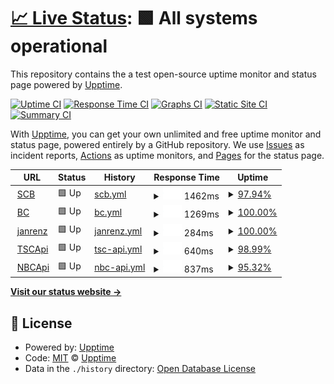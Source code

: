# [📈 Live Status](https://upptime.github.io/upptime): <!--live status--> **🟩 All systems operational**

This repository contains the a test open-source uptime monitor and status page powered by [Upptime](https://github.com/upptime/upptime).

[![Uptime CI](https://github.com/koj-co/upptime/workflows/Uptime%20CI/badge.svg)](https://github.com/koj-co/upptime/actions?query=workflow%3A%22Uptime+CI%22)
[![Response Time CI](https://github.com/koj-co/upptime/workflows/Response%20Time%20CI/badge.svg)](https://github.com/koj-co/upptime/actions?query=workflow%3A%22Response+Time+CI%22)
[![Graphs CI](https://github.com/koj-co/upptime/workflows/Graphs%20CI/badge.svg)](https://github.com/koj-co/upptime/actions?query=workflow%3A%22Graphs+CI%22)
[![Static Site CI](https://github.com/koj-co/upptime/workflows/Static%20Site%20CI/badge.svg)](https://github.com/koj-co/upptime/actions?query=workflow%3A%22Static+Site+CI%22)
[![Summary CI](https://github.com/koj-co/upptime/workflows/Summary%20CI/badge.svg)](https://github.com/koj-co/upptime/actions?query=workflow%3A%22Summary+CI%22)

With [Upptime](https://upptime.js.org), you can get your own unlimited and free uptime monitor and status page, powered entirely by a GitHub repository. We use [Issues](https://github.com/upptime/upptime/issues) as incident reports, [Actions](https://github.com/upptime/upptime/actions) as uptime monitors, and [Pages](https://upptime.github.io/upptime) for the status page.

<!--start: status pages-->
<!-- This summary is generated by Upptime (https://github.com/upptime/upptime) -->
<!-- Do not edit this manually, your changes will be overwritten -->
<!-- prettier-ignore -->
| URL | Status | History | Response Time | Uptime |
| --- | ------ | ------- | ------------- | ------ |
| <img alt="" src="https://favicons.githubusercontent.com/brandenburg.schul-cloud.org" height="13"> [SCB](https://brandenburg.schul-cloud.org) | 🟩 Up | [scb.yml](https://github.com/janrenz/upptime/commits/HEAD/history/scb.yml) | <details><summary><img alt="Response time graph" src="./graphs/scb/response-time-week.png" height="20"> 1462ms</summary><br><a href="https://upptime.github.io/upptime/history/scb"><img alt="Response time 1479" src="https://img.shields.io/endpoint?url=https%3A%2F%2Fraw.githubusercontent.com%2Fjanrenz%2Fupptime%2FHEAD%2Fapi%2Fscb%2Fresponse-time.json"></a><br><a href="https://upptime.github.io/upptime/history/scb"><img alt="24-hour response time 1310" src="https://img.shields.io/endpoint?url=https%3A%2F%2Fraw.githubusercontent.com%2Fjanrenz%2Fupptime%2FHEAD%2Fapi%2Fscb%2Fresponse-time-day.json"></a><br><a href="https://upptime.github.io/upptime/history/scb"><img alt="7-day response time 1462" src="https://img.shields.io/endpoint?url=https%3A%2F%2Fraw.githubusercontent.com%2Fjanrenz%2Fupptime%2FHEAD%2Fapi%2Fscb%2Fresponse-time-week.json"></a><br><a href="https://upptime.github.io/upptime/history/scb"><img alt="30-day response time 1543" src="https://img.shields.io/endpoint?url=https%3A%2F%2Fraw.githubusercontent.com%2Fjanrenz%2Fupptime%2FHEAD%2Fapi%2Fscb%2Fresponse-time-month.json"></a><br><a href="https://upptime.github.io/upptime/history/scb"><img alt="1-year response time 1479" src="https://img.shields.io/endpoint?url=https%3A%2F%2Fraw.githubusercontent.com%2Fjanrenz%2Fupptime%2FHEAD%2Fapi%2Fscb%2Fresponse-time-year.json"></a></details> | <details><summary><a href="https://upptime.github.io/upptime/history/scb">97.94%</a></summary><a href="https://upptime.github.io/upptime/history/scb"><img alt="All-time uptime 99.59%" src="https://img.shields.io/endpoint?url=https%3A%2F%2Fraw.githubusercontent.com%2Fjanrenz%2Fupptime%2FHEAD%2Fapi%2Fscb%2Fuptime.json"></a><br><a href="https://upptime.github.io/upptime/history/scb"><img alt="24-hour uptime 85.60%" src="https://img.shields.io/endpoint?url=https%3A%2F%2Fraw.githubusercontent.com%2Fjanrenz%2Fupptime%2FHEAD%2Fapi%2Fscb%2Fuptime-day.json"></a><br><a href="https://upptime.github.io/upptime/history/scb"><img alt="7-day uptime 97.94%" src="https://img.shields.io/endpoint?url=https%3A%2F%2Fraw.githubusercontent.com%2Fjanrenz%2Fupptime%2FHEAD%2Fapi%2Fscb%2Fuptime-week.json"></a><br><a href="https://upptime.github.io/upptime/history/scb"><img alt="30-day uptime 99.53%" src="https://img.shields.io/endpoint?url=https%3A%2F%2Fraw.githubusercontent.com%2Fjanrenz%2Fupptime%2FHEAD%2Fapi%2Fscb%2Fuptime-month.json"></a><br><a href="https://upptime.github.io/upptime/history/scb"><img alt="1-year uptime 99.59%" src="https://img.shields.io/endpoint?url=https%3A%2F%2Fraw.githubusercontent.com%2Fjanrenz%2Fupptime%2FHEAD%2Fapi%2Fscb%2Fuptime-year.json"></a></details>
| <img alt="" src="https://favicons.githubusercontent.com/hpi-schul-cloud.de" height="13"> [BC](https://hpi-schul-cloud.de) | 🟩 Up | [bc.yml](https://github.com/janrenz/upptime/commits/HEAD/history/bc.yml) | <details><summary><img alt="Response time graph" src="./graphs/bc/response-time-week.png" height="20"> 1269ms</summary><br><a href="https://upptime.github.io/upptime/history/bc"><img alt="Response time 1522" src="https://img.shields.io/endpoint?url=https%3A%2F%2Fraw.githubusercontent.com%2Fjanrenz%2Fupptime%2FHEAD%2Fapi%2Fbc%2Fresponse-time.json"></a><br><a href="https://upptime.github.io/upptime/history/bc"><img alt="24-hour response time 1154" src="https://img.shields.io/endpoint?url=https%3A%2F%2Fraw.githubusercontent.com%2Fjanrenz%2Fupptime%2FHEAD%2Fapi%2Fbc%2Fresponse-time-day.json"></a><br><a href="https://upptime.github.io/upptime/history/bc"><img alt="7-day response time 1269" src="https://img.shields.io/endpoint?url=https%3A%2F%2Fraw.githubusercontent.com%2Fjanrenz%2Fupptime%2FHEAD%2Fapi%2Fbc%2Fresponse-time-week.json"></a><br><a href="https://upptime.github.io/upptime/history/bc"><img alt="30-day response time 1416" src="https://img.shields.io/endpoint?url=https%3A%2F%2Fraw.githubusercontent.com%2Fjanrenz%2Fupptime%2FHEAD%2Fapi%2Fbc%2Fresponse-time-month.json"></a><br><a href="https://upptime.github.io/upptime/history/bc"><img alt="1-year response time 1522" src="https://img.shields.io/endpoint?url=https%3A%2F%2Fraw.githubusercontent.com%2Fjanrenz%2Fupptime%2FHEAD%2Fapi%2Fbc%2Fresponse-time-year.json"></a></details> | <details><summary><a href="https://upptime.github.io/upptime/history/bc">100.00%</a></summary><a href="https://upptime.github.io/upptime/history/bc"><img alt="All-time uptime 99.97%" src="https://img.shields.io/endpoint?url=https%3A%2F%2Fraw.githubusercontent.com%2Fjanrenz%2Fupptime%2FHEAD%2Fapi%2Fbc%2Fuptime.json"></a><br><a href="https://upptime.github.io/upptime/history/bc"><img alt="24-hour uptime 100.00%" src="https://img.shields.io/endpoint?url=https%3A%2F%2Fraw.githubusercontent.com%2Fjanrenz%2Fupptime%2FHEAD%2Fapi%2Fbc%2Fuptime-day.json"></a><br><a href="https://upptime.github.io/upptime/history/bc"><img alt="7-day uptime 100.00%" src="https://img.shields.io/endpoint?url=https%3A%2F%2Fraw.githubusercontent.com%2Fjanrenz%2Fupptime%2FHEAD%2Fapi%2Fbc%2Fuptime-week.json"></a><br><a href="https://upptime.github.io/upptime/history/bc"><img alt="30-day uptime 100.00%" src="https://img.shields.io/endpoint?url=https%3A%2F%2Fraw.githubusercontent.com%2Fjanrenz%2Fupptime%2FHEAD%2Fapi%2Fbc%2Fuptime-month.json"></a><br><a href="https://upptime.github.io/upptime/history/bc"><img alt="1-year uptime 99.97%" src="https://img.shields.io/endpoint?url=https%3A%2F%2Fraw.githubusercontent.com%2Fjanrenz%2Fupptime%2FHEAD%2Fapi%2Fbc%2Fuptime-year.json"></a></details>
| <img alt="" src="https://favicons.githubusercontent.com/janrenz.de" height="13"> [janrenz](https://janrenz.de) | 🟩 Up | [janrenz.yml](https://github.com/janrenz/upptime/commits/HEAD/history/janrenz.yml) | <details><summary><img alt="Response time graph" src="./graphs/janrenz/response-time-week.png" height="20"> 284ms</summary><br><a href="https://upptime.github.io/upptime/history/janrenz"><img alt="Response time 283" src="https://img.shields.io/endpoint?url=https%3A%2F%2Fraw.githubusercontent.com%2Fjanrenz%2Fupptime%2FHEAD%2Fapi%2Fjanrenz%2Fresponse-time.json"></a><br><a href="https://upptime.github.io/upptime/history/janrenz"><img alt="24-hour response time 310" src="https://img.shields.io/endpoint?url=https%3A%2F%2Fraw.githubusercontent.com%2Fjanrenz%2Fupptime%2FHEAD%2Fapi%2Fjanrenz%2Fresponse-time-day.json"></a><br><a href="https://upptime.github.io/upptime/history/janrenz"><img alt="7-day response time 284" src="https://img.shields.io/endpoint?url=https%3A%2F%2Fraw.githubusercontent.com%2Fjanrenz%2Fupptime%2FHEAD%2Fapi%2Fjanrenz%2Fresponse-time-week.json"></a><br><a href="https://upptime.github.io/upptime/history/janrenz"><img alt="30-day response time 299" src="https://img.shields.io/endpoint?url=https%3A%2F%2Fraw.githubusercontent.com%2Fjanrenz%2Fupptime%2FHEAD%2Fapi%2Fjanrenz%2Fresponse-time-month.json"></a><br><a href="https://upptime.github.io/upptime/history/janrenz"><img alt="1-year response time 283" src="https://img.shields.io/endpoint?url=https%3A%2F%2Fraw.githubusercontent.com%2Fjanrenz%2Fupptime%2FHEAD%2Fapi%2Fjanrenz%2Fresponse-time-year.json"></a></details> | <details><summary><a href="https://upptime.github.io/upptime/history/janrenz">100.00%</a></summary><a href="https://upptime.github.io/upptime/history/janrenz"><img alt="All-time uptime 100.00%" src="https://img.shields.io/endpoint?url=https%3A%2F%2Fraw.githubusercontent.com%2Fjanrenz%2Fupptime%2FHEAD%2Fapi%2Fjanrenz%2Fuptime.json"></a><br><a href="https://upptime.github.io/upptime/history/janrenz"><img alt="24-hour uptime 100.00%" src="https://img.shields.io/endpoint?url=https%3A%2F%2Fraw.githubusercontent.com%2Fjanrenz%2Fupptime%2FHEAD%2Fapi%2Fjanrenz%2Fuptime-day.json"></a><br><a href="https://upptime.github.io/upptime/history/janrenz"><img alt="7-day uptime 100.00%" src="https://img.shields.io/endpoint?url=https%3A%2F%2Fraw.githubusercontent.com%2Fjanrenz%2Fupptime%2FHEAD%2Fapi%2Fjanrenz%2Fuptime-week.json"></a><br><a href="https://upptime.github.io/upptime/history/janrenz"><img alt="30-day uptime 100.00%" src="https://img.shields.io/endpoint?url=https%3A%2F%2Fraw.githubusercontent.com%2Fjanrenz%2Fupptime%2FHEAD%2Fapi%2Fjanrenz%2Fuptime-month.json"></a><br><a href="https://upptime.github.io/upptime/history/janrenz"><img alt="1-year uptime 100.00%" src="https://img.shields.io/endpoint?url=https%3A%2F%2Fraw.githubusercontent.com%2Fjanrenz%2Fupptime%2FHEAD%2Fapi%2Fjanrenz%2Fuptime-year.json"></a></details>
| <img alt="" src="https://favicons.githubusercontent.com/api.schulcloud-thueringen.de" height="13"> [TSCApi](https://api.schulcloud-thueringen.de/version) | 🟩 Up | [tsc-api.yml](https://github.com/janrenz/upptime/commits/HEAD/history/tsc-api.yml) | <details><summary><img alt="Response time graph" src="./graphs/tsc-api/response-time-week.png" height="20"> 640ms</summary><br><a href="https://upptime.github.io/upptime/history/tsc-api"><img alt="Response time 811" src="https://img.shields.io/endpoint?url=https%3A%2F%2Fraw.githubusercontent.com%2Fjanrenz%2Fupptime%2FHEAD%2Fapi%2Ftsc-api%2Fresponse-time.json"></a><br><a href="https://upptime.github.io/upptime/history/tsc-api"><img alt="24-hour response time 542" src="https://img.shields.io/endpoint?url=https%3A%2F%2Fraw.githubusercontent.com%2Fjanrenz%2Fupptime%2FHEAD%2Fapi%2Ftsc-api%2Fresponse-time-day.json"></a><br><a href="https://upptime.github.io/upptime/history/tsc-api"><img alt="7-day response time 640" src="https://img.shields.io/endpoint?url=https%3A%2F%2Fraw.githubusercontent.com%2Fjanrenz%2Fupptime%2FHEAD%2Fapi%2Ftsc-api%2Fresponse-time-week.json"></a><br><a href="https://upptime.github.io/upptime/history/tsc-api"><img alt="30-day response time 657" src="https://img.shields.io/endpoint?url=https%3A%2F%2Fraw.githubusercontent.com%2Fjanrenz%2Fupptime%2FHEAD%2Fapi%2Ftsc-api%2Fresponse-time-month.json"></a><br><a href="https://upptime.github.io/upptime/history/tsc-api"><img alt="1-year response time 811" src="https://img.shields.io/endpoint?url=https%3A%2F%2Fraw.githubusercontent.com%2Fjanrenz%2Fupptime%2FHEAD%2Fapi%2Ftsc-api%2Fresponse-time-year.json"></a></details> | <details><summary><a href="https://upptime.github.io/upptime/history/tsc-api">98.99%</a></summary><a href="https://upptime.github.io/upptime/history/tsc-api"><img alt="All-time uptime 99.82%" src="https://img.shields.io/endpoint?url=https%3A%2F%2Fraw.githubusercontent.com%2Fjanrenz%2Fupptime%2FHEAD%2Fapi%2Ftsc-api%2Fuptime.json"></a><br><a href="https://upptime.github.io/upptime/history/tsc-api"><img alt="24-hour uptime 100.00%" src="https://img.shields.io/endpoint?url=https%3A%2F%2Fraw.githubusercontent.com%2Fjanrenz%2Fupptime%2FHEAD%2Fapi%2Ftsc-api%2Fuptime-day.json"></a><br><a href="https://upptime.github.io/upptime/history/tsc-api"><img alt="7-day uptime 98.99%" src="https://img.shields.io/endpoint?url=https%3A%2F%2Fraw.githubusercontent.com%2Fjanrenz%2Fupptime%2FHEAD%2Fapi%2Ftsc-api%2Fuptime-week.json"></a><br><a href="https://upptime.github.io/upptime/history/tsc-api"><img alt="30-day uptime 99.77%" src="https://img.shields.io/endpoint?url=https%3A%2F%2Fraw.githubusercontent.com%2Fjanrenz%2Fupptime%2FHEAD%2Fapi%2Ftsc-api%2Fuptime-month.json"></a><br><a href="https://upptime.github.io/upptime/history/tsc-api"><img alt="1-year uptime 99.82%" src="https://img.shields.io/endpoint?url=https%3A%2F%2Fraw.githubusercontent.com%2Fjanrenz%2Fupptime%2FHEAD%2Fapi%2Ftsc-api%2Fuptime-year.json"></a></details>
| <img alt="" src="https://favicons.githubusercontent.com/api.niedersachsen.cloud" height="13"> [NBCApi](https://api.niedersachsen.cloud/version) | 🟩 Up | [nbc-api.yml](https://github.com/janrenz/upptime/commits/HEAD/history/nbc-api.yml) | <details><summary><img alt="Response time graph" src="./graphs/nbc-api/response-time-week.png" height="20"> 837ms</summary><br><a href="https://upptime.github.io/upptime/history/nbc-api"><img alt="Response time 703" src="https://img.shields.io/endpoint?url=https%3A%2F%2Fraw.githubusercontent.com%2Fjanrenz%2Fupptime%2FHEAD%2Fapi%2Fnbc-api%2Fresponse-time.json"></a><br><a href="https://upptime.github.io/upptime/history/nbc-api"><img alt="24-hour response time 742" src="https://img.shields.io/endpoint?url=https%3A%2F%2Fraw.githubusercontent.com%2Fjanrenz%2Fupptime%2FHEAD%2Fapi%2Fnbc-api%2Fresponse-time-day.json"></a><br><a href="https://upptime.github.io/upptime/history/nbc-api"><img alt="7-day response time 837" src="https://img.shields.io/endpoint?url=https%3A%2F%2Fraw.githubusercontent.com%2Fjanrenz%2Fupptime%2FHEAD%2Fapi%2Fnbc-api%2Fresponse-time-week.json"></a><br><a href="https://upptime.github.io/upptime/history/nbc-api"><img alt="30-day response time 755" src="https://img.shields.io/endpoint?url=https%3A%2F%2Fraw.githubusercontent.com%2Fjanrenz%2Fupptime%2FHEAD%2Fapi%2Fnbc-api%2Fresponse-time-month.json"></a><br><a href="https://upptime.github.io/upptime/history/nbc-api"><img alt="1-year response time 703" src="https://img.shields.io/endpoint?url=https%3A%2F%2Fraw.githubusercontent.com%2Fjanrenz%2Fupptime%2FHEAD%2Fapi%2Fnbc-api%2Fresponse-time-year.json"></a></details> | <details><summary><a href="https://upptime.github.io/upptime/history/nbc-api">95.32%</a></summary><a href="https://upptime.github.io/upptime/history/nbc-api"><img alt="All-time uptime 99.30%" src="https://img.shields.io/endpoint?url=https%3A%2F%2Fraw.githubusercontent.com%2Fjanrenz%2Fupptime%2FHEAD%2Fapi%2Fnbc-api%2Fuptime.json"></a><br><a href="https://upptime.github.io/upptime/history/nbc-api"><img alt="24-hour uptime 100.00%" src="https://img.shields.io/endpoint?url=https%3A%2F%2Fraw.githubusercontent.com%2Fjanrenz%2Fupptime%2FHEAD%2Fapi%2Fnbc-api%2Fuptime-day.json"></a><br><a href="https://upptime.github.io/upptime/history/nbc-api"><img alt="7-day uptime 95.32%" src="https://img.shields.io/endpoint?url=https%3A%2F%2Fraw.githubusercontent.com%2Fjanrenz%2Fupptime%2FHEAD%2Fapi%2Fnbc-api%2Fuptime-week.json"></a><br><a href="https://upptime.github.io/upptime/history/nbc-api"><img alt="30-day uptime 98.92%" src="https://img.shields.io/endpoint?url=https%3A%2F%2Fraw.githubusercontent.com%2Fjanrenz%2Fupptime%2FHEAD%2Fapi%2Fnbc-api%2Fuptime-month.json"></a><br><a href="https://upptime.github.io/upptime/history/nbc-api"><img alt="1-year uptime 99.30%" src="https://img.shields.io/endpoint?url=https%3A%2F%2Fraw.githubusercontent.com%2Fjanrenz%2Fupptime%2FHEAD%2Fapi%2Fnbc-api%2Fuptime-year.json"></a></details>

<!--end: status pages-->

[**Visit our status website →**](https://upptime.github.io/upptime)

## 📄 License

- Powered by: [Upptime](https://github.com/upptime/upptime)
- Code: [MIT](./LICENSE) © [Upptime](https://upptime.js.org)
- Data in the `./history` directory: [Open Database License](https://opendatacommons.org/licenses/odbl/1-0/)
